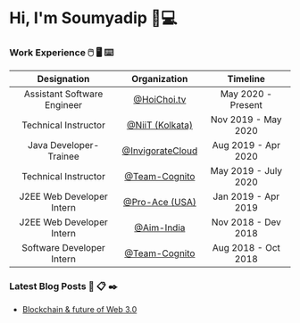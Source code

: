 # Hi, I'm Soumyadip 👋💻

### Work Experience :computer_mouse: :desktop_computer: :keyboard:

| Designation | Organization | Timeline |
| :-: | :-: | :-: |
| Assistant Software Engineer | [@HoiChoi.tv](https://www.hoichoi.tv/) | May 2020 - Present |
| Technical Instructor | [@NiiT (Kolkata)](https://www.linkedin.com/posts/soumyadip-chowdhury_trainer-java-web-activity-6619275621568737280-dpDR) | Nov 2019 - May 2020 |
| Java Developer-Trainee | [@InvigorateCloud](https://invigoratecloud.com/) | Aug 2019 - Apr 2020 |
| Technical Instructor | [@Team-Cognito](https://www.linkedin.com/posts/soumyadip-chowdhury_trainer-summertraining-webapplicationdevelopment-activity-6552178927043997696-FhR3) | May 2019 - July 2020 |
| J2EE Web Developer Intern | [@Pro-Ace (USA)](https://lightningspeedmatchmaker.com/#our-team) | Jan 2019 - Apr 2019 |
| J2EE Web Developer Intern | [@Aim-India](http://www.aimindia.org.in) | Nov 2018 - Dev 2018 |
| Software Developer Intern | [@Team-Cognito]() | Aug 2018 - Oct 2018 |

### Latest Blog Posts :speech_balloon: :clipboard: :black_nib:
  <ul>
    <li><a href="https://medium.com/@iamsoumyadip/blockchain-future-of-web-3-0-3efe6f234f4a"/>Blockchain & future of Web 3.0</a></li>
   
  </ul>
